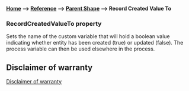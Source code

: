 __[Home](/) --> [Reference](/ref) -->  [Parent Shape](javascript:history.back()) --> Record Created Value To__

### RecordCreatedValueTo property 

Sets the name of the custom variable that will hold a boolean value indicating whether entity has been created (true) or updated (false).
The process variable can then be used elsewhere in the process.

## Disclaimer of warranty

[Disclaimer of warranty](../../guides/common/DisclaimerOfWarranty.md)